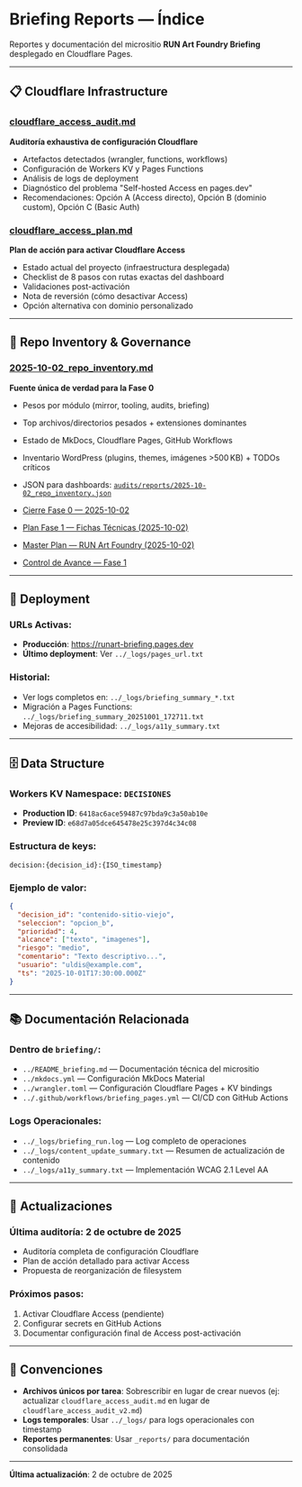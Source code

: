 # Briefing Reports — Índice

Reportes y documentación del micrositio **RUN Art Foundry Briefing** desplegado en Cloudflare Pages.

---

## 📋 Cloudflare Infrastructure

### [cloudflare_access_audit.md](./cloudflare_access_audit.md)
**Auditoría exhaustiva de configuración Cloudflare**
- Artefactos detectados (wrangler, functions, workflows)
- Configuración de Workers KV y Pages Functions
- Análisis de logs de deployment
- Diagnóstico del problema "Self-hosted Access en pages.dev"
- Recomendaciones: Opción A (Access directo), Opción B (dominio custom), Opción C (Basic Auth)

### [cloudflare_access_plan.md](./cloudflare_access_plan.md)
**Plan de acción para activar Cloudflare Access**
- Estado actual del proyecto (infraestructura desplegada)
- Checklist de 8 pasos con rutas exactas del dashboard
- Validaciones post-activación
- Nota de reversión (cómo desactivar Access)
- Opción alternativa con dominio personalizado

---

## 🧾 Repo Inventory & Governance

### [2025-10-02_repo_inventory.md](./2025-10-02_repo_inventory.md)
**Fuente única de verdad para la Fase 0**
- Pesos por módulo (mirror, tooling, audits, briefing)
- Top archivos/directorios pesados + extensiones dominantes
- Estado de MkDocs, Cloudflare Pages, GitHub Workflows
- Inventario WordPress (plugins, themes, imágenes >500 KB) + TODOs críticos
- JSON para dashboards: [`audits/reports/2025-10-02_repo_inventory.json`](../../audits/reports/2025-10-02_repo_inventory.json)

- [Cierre Fase 0 — 2025-10-02](./2025-10-02_cierre_fase0.md)
- [Plan Fase 1 — Fichas Técnicas (2025-10-02)](./2025-10-02_plan_fase1_fichas.md)
- [Master Plan — RUN Art Foundry (2025-10-02)](./2025-10-02_master_plan.md)
- [Control de Avance — Fase 1](./fase1_fichas.md)

---

## 🚀 Deployment

### URLs Activas:
- **Producción**: https://runart-briefing.pages.dev
- **Último deployment**: Ver `../_logs/pages_url.txt`

### Historial:
- Ver logs completos en: `../_logs/briefing_summary_*.txt`
- Migración a Pages Functions: `../_logs/briefing_summary_20251001_172711.txt`
- Mejoras de accesibilidad: `../_logs/a11y_summary.txt`

---

## 🗄️ Data Structure

### Workers KV Namespace: `DECISIONES`
- **Production ID**: `6418ac6ace59487c97bda9c3a50ab10e`
- **Preview ID**: `e68d7a05dce645478e25c397d4c34c08`

### Estructura de keys:
```
decision:{decision_id}:{ISO_timestamp}
```

### Ejemplo de valor:
```json
{
  "decision_id": "contenido-sitio-viejo",
  "seleccion": "opcion_b",
  "prioridad": 4,
  "alcance": ["texto", "imagenes"],
  "riesgo": "medio",
  "comentario": "Texto descriptivo...",
  "usuario": "uldis@example.com",
  "ts": "2025-10-01T17:30:00.000Z"
}
```

---

## 📚 Documentación Relacionada

### Dentro de `briefing/`:
- `../README_briefing.md` — Documentación técnica del micrositio
- `../mkdocs.yml` — Configuración MkDocs Material
- `../wrangler.toml` — Configuración Cloudflare Pages + KV bindings
- `../.github/workflows/briefing_pages.yml` — CI/CD con GitHub Actions

### Logs Operacionales:
- `../_logs/briefing_run.log` — Log completo de operaciones
- `../_logs/content_update_summary.txt` — Resumen de actualización de contenido
- `../_logs/a11y_summary.txt` — Implementación WCAG 2.1 Level AA

---

## 🔄 Actualizaciones

### Última auditoría: 2 de octubre de 2025
- Auditoría completa de configuración Cloudflare
- Plan de acción detallado para activar Access
- Propuesta de reorganización de filesystem

### Próximos pasos:
1. Activar Cloudflare Access (pendiente)
2. Configurar secrets en GitHub Actions
3. Documentar configuración final de Access post-activación

---

## 📝 Convenciones

- **Archivos únicos por tarea**: Sobrescribir en lugar de crear nuevos (ej: actualizar `cloudflare_access_audit.md` en lugar de `cloudflare_access_audit_v2.md`)
- **Logs temporales**: Usar `../_logs/` para logs operacionales con timestamp
- **Reportes permanentes**: Usar `_reports/` para documentación consolidada

---

**Última actualización**: 2 de octubre de 2025

